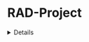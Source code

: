 # RAD-Project
<details>
<br/>
Técnologias utilizadas:
<br/>

| Rank | Técnologia |
|-----:|-----------|
|     1| VueJS|
|     2| Python    |
|     3| TailWind       |
|     4| Express       |
|     5| SuperSet(apache)       |
|     6| Firebase       |


</details>

